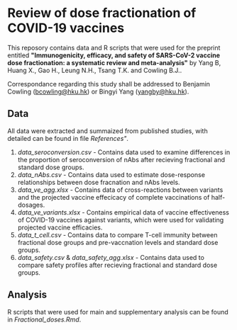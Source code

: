 # Review of dose fractionation of COVID-19 vaccines

This reposory contains data and R scripts that were used for the preprint entitled **"Immunogenicity, efficacy, and safety of SARS-CoV-2 vaccine dose fractionation: a systematic review and meta-analysis"** by Yang B, Huang X., Gao H., Leung N.H., Tsang T.K. and Cowling B.J..

Correspondance regarding this study shall be addressed to Benjamin Cowling (bcowling@hku.hk) or Bingyi Yang (yangby@hku.hk).

## Data

All data were extracted and summaized from published studies, with detailed can be found in file *References"*. 

1) *data_seroconversion.csv* - Contains data used to examine differences in the proportion of seroconversion of nAbs after recieving fractional and standard dose groups.
2) *data_nAbs.csv* - Contains data used to estimate dose-response relationships between dose fracnation and nAbs levels.
3) *data_ve_agg.xlsx* - Contains data of cross-reactions between variants and the projected vaccine effecicacy of complete vaccinations of half-dosages.
4) *data_ve_variants.xlsx* - Contains empirical data of vaccine effectiveness of COVID-19 vaccines against variants, which were used for validating projected vaccine efficacies.
5) *data_t_cell.csv* - Contains data to compare T-cell immunity between fractional dose groups and pre-vaccnation levels and standard dose groups.
6) *data_safety.csv* & *data_safety_agg.xlsx* - Contains data used to compare safety profiles after recieving fractional and standard dose groups.


## Analysis

R scripts that were used for main and supplementary analysis can be found in *Fractional_doses.Rmd*.
